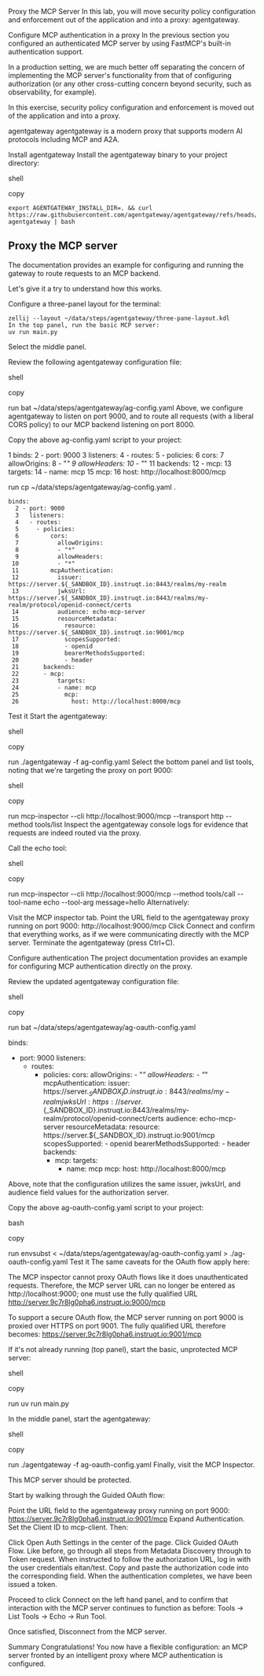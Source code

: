 Proxy the MCP Server
In this lab, you will move security policy configuration and enforcement out of the application and into a proxy: agentgateway.



Configure MCP authentication in a proxy
In the previous section you configured an authenticated MCP server by using FastMCP's built-in authentication support.

In a production setting, we are much better off separating the concern of implementing the MCP server's functionality from that of configuring authorization (or any other cross-cutting concern beyond security, such as observability, for example).

In this exercise, security policy configuration and enforcement is moved out of the application and into a proxy.

agentgateway
agentgateway is a modern proxy that supports modern AI protocols including MCP and A2A.

Install agentgateway
Install the agentgateway binary to your project directory:

shell

copy

```
export AGENTGATEWAY_INSTALL_DIR=. && curl https://raw.githubusercontent.com/agentgateway/agentgateway/refs/heads/main/common/scripts/get-agentgateway | bash
```
## Proxy the MCP server
The documentation provides an example for configuring and running the gateway to route requests to an MCP backend.

Let's give it a try to understand how this works.

Configure a three-panel layout for the terminal:

```shell
zellij --layout ~/data/steps/agentgateway/three-pane-layout.kdl
In the top panel, run the basic MCP server:
uv run main.py
```
Select the middle panel.

Review the following agentgateway configuration file:

shell

copy

run
bat ~/data/steps/agentgateway/ag-config.yaml
Above, we configure agentgateway to listen on port 9000, and to route all requests (with a liberal CORS policy) to our MCP backend listening on port 8000.

Copy the above ag-config.yaml script to your project:

  1 binds:
  2 - port: 9000
  3   listeners:
  4   - routes:
  5     - policies:
  6         cors:
  7           allowOrigins:
  8           - "*"
  9           allowHeaders:
 10           - "*"
 11       backends:
 12       - mcp:
 13           targets:
 14           - name: mcp
 15             mcp:
 16               host: http://localhost:8000/mcp

run
cp ~/data/steps/agentgateway/ag-config.yaml .


```
binds:                                                                                                                                                   
  2 - port: 9000
  3   listeners:
  4   - routes:
  5     - policies:
  6         cors:
  7           allowOrigins:
  8           - "*"
  9           allowHeaders:
 10           - "*"
 11         mcpAuthentication:
 12           issuer: https://server.${_SANDBOX_ID}.instruqt.io:8443/realms/my-realm
 13           jwksUrl: https://server.${_SANDBOX_ID}.instruqt.io:8443/realms/my-realm/protocol/openid-connect/certs
 14           audience: echo-mcp-server
 15           resourceMetadata:
 16             resource: https://server.${_SANDBOX_ID}.instruqt.io:9001/mcp
 17             scopesSupported:
 18             - openid
 19             bearerMethodsSupported:
 20             - header
 21       backends:
 22       - mcp:
 23           targets:
 24           - name: mcp
 25             mcp:
 26               host: http://localhost:8000/mcp
```

Test it
Start the agentgateway:

shell

copy

run
./agentgateway -f ag-config.yaml
Select the bottom panel and list tools, noting that we're targeting the proxy on port 9000:

shell

copy

run
mcp-inspector --cli http://localhost:9000/mcp --transport http --method tools/list
Inspect the agentgateway console logs for evidence that requests are indeed routed via the proxy.

Call the echo tool:

shell

copy

run
mcp-inspector --cli http://localhost:9000/mcp --method tools/call --tool-name echo --tool-arg message=hello
Alternatively:

Visit the MCP inspector tab.
Point the URL field to the agentgateway proxy running on port 9000: http://localhost:9000/mcp
Click Connect and confirm that everything works, as if we were communicating directly with the MCP server.
Terminate the agentgateway (press Ctrl+C).

Configure authentication
The project documentation provides an example for configuring MCP authentication directly on the proxy.

Review the updated agentgateway configuration file:

shell

copy

run
bat ~/data/steps/agentgateway/ag-oauth-config.yaml

binds:
- port: 9000
  listeners:
  - routes:
    - policies:
        cors:
          allowOrigins:
          - "*"
          allowHeaders:
          - "*"
        mcpAuthentication:
          issuer: https://server.${_SANDBOX_ID}.instruqt.io:8443/realms/my-realm
          jwksUrl: https://server.${_SANDBOX_ID}.instruqt.io:8443/realms/my-realm/protocol/openid-connect/certs
          audience: echo-mcp-server
          resourceMetadata:
            resource: https://server.${_SANDBOX_ID}.instruqt.io:9001/mcp
            scopesSupported:
            - openid
            bearerMethodsSupported:
            - header
      backends:
      - mcp:
          targets:
          - name: mcp
            mcp:
              host: http://localhost:8000/mcp


Above, note that the configuration utilizes the same issuer, jwksUrl, and audience field values for the authorization server.

Copy the above ag-oauth-config.yaml script to your project:

bash

copy

run
envsubst < ~/data/steps/agentgateway/ag-oauth-config.yaml > ./ag-oauth-config.yaml
Test it
The same caveats for the OAuth flow apply here:

The MCP inspector cannot proxy OAuth flows like it does unauthenticated requests. Therefore, the MCP server URL can no longer be entered as http://localhost:9000; one must use the fully qualified URL http://server.9c7r8lg0pha6.instruqt.io:9000/mcp

To support a secure OAuth flow, the MCP server running on port 9000 is proxied over HTTPS on port 9001. The fully qualified URL therefore becomes: https://server.9c7r8lg0pha6.instruqt.io:9001/mcp

If it's not already running (top panel), start the basic, unprotected MCP server:

shell

copy

run
uv run main.py


In the middle panel, start the agentgateway:

shell

copy

run
./agentgateway -f ag-oauth-config.yaml
Finally, visit the MCP Inspector.

This MCP server should be protected.

Start by walking through the Guided OAuth flow:

Point the URL field to the agentgateway proxy running on port 9000: https://server.9c7r8lg0pha6.instruqt.io:9001/mcp
Expand Authentication.
Set the Client ID to mcp-client.
Then:

Click Open Auth Settings in the center of the page.
Click Guided OAuth Flow.
Like before, go through all steps from Metadata Discovery through to Token request.
When instructed to follow the authorization URL, log in with the user credentials eitan/test.
Copy and paste the authorization code into the corresponding field.
When the authentication completes, we have been issued a token.

Proceed to click Connect on the left hand panel, and to confirm that interaction with the MCP server continues to function as before: Tools -> List Tools -> Echo -> Run Tool.

Once satisfied, Disconnect from the MCP server.

Summary
Congratulations! You now have a flexible configuration: an MCP server fronted by an intelligent proxy where MCP authentication is configured.


